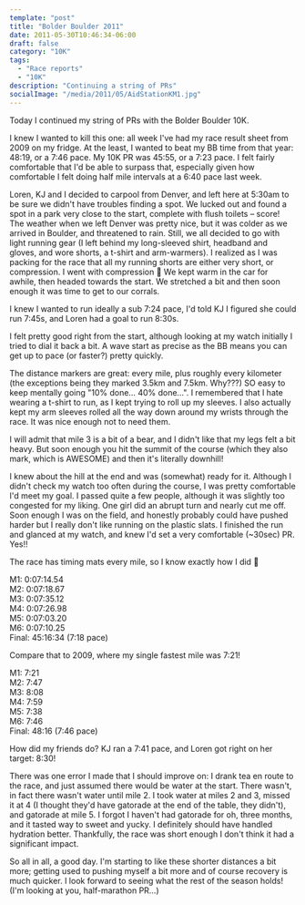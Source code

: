 ```yaml
---
template: "post"
title: "Bolder Boulder 2011"
date: 2011-05-30T10:46:34-06:00
draft: false
category: "10K"
tags:
  - "Race reports"
  - "10K"
description: "Continuing a string of PRs"
socialImage: "/media/2011/05/AidStationKM1.jpg"
---
```



Today I continued my string of PRs with the Bolder Boulder 10K. 

I knew I wanted to kill this one: all week I've had my race result sheet from 2009 on my fridge. At the least, I wanted to beat my BB time from that year: 48:19, or a 7:46 pace. My 10K PR was 45:55, or a 7:23 pace. I felt fairly comfortable that I'd be able to surpass that, especially given how comfortable I felt doing half mile intervals at a 6:40 pace last week. 

Loren, KJ and I decided to carpool from Denver, and left here at 5:30am to be sure we didn't have troubles finding a spot. We lucked out and found a spot in a park very close to the start, complete with flush toilets – score! The weather when we left Denver was pretty nice, but it was colder as we arrived in Boulder, and threatened to rain. Still, we all decided to go with light running gear (I left behind my long-sleeved shirt, headband and gloves, and wore shorts, a t-shirt and arm-warmers). I realized as I was packing for the race that all my running shorts are either very short, or compression. I went with compression 🙂 We kept warm in the car for awhile, then headed towards the start. We stretched a bit and then soon enough it was time to get to our corrals. 

I knew I wanted to run ideally a sub 7:24 pace, I'd told KJ I figured she could run 7:45s, and Loren had a goal to run 8:30s. 

I felt pretty good right from the start, although looking at my watch initially I tried to dial it back a bit. A wave start as precise as the BB means you can get up to pace (or faster?) pretty quickly. 

The distance markers are great: every mile, plus roughly every kilometer (the exceptions being they marked 3.5km and 7.5km. Why???) SO easy to keep mentally going "10% done&#8230; 40% done&#8230;". I remembered that I hate wearing a t-shirt to run, as I kept trying to roll up my sleeves. I also actually kept my arm sleeves rolled all the way down around my wrists through the race. It was nice enough not to need them. 

I will admit that mile 3 is a bit of a bear, and I didn't like that my legs felt a bit heavy. But soon enough you hit the summit of the course (which they also mark, which is AWESOME) and then it's literally downhill! 

I knew about the hill at the end and was (somewhat) ready for it. Although I didn't check my watch too often during the course, I was pretty comfortable I'd meet my goal. I passed quite a few people, although it was slightly too congested for my liking. One girl did an abrupt turn and nearly cut me off. Soon enough I was on the field, and honestly probably could have pushed harder but I really don't like running on the plastic slats. I finished the run and glanced at my watch, and knew I'd set a very comfortable (~30sec) PR. Yes!!

The race has timing mats every mile, so I know exactly how I did 🙂 

M1: 0:07:14.54  
M2: 0:07:18.67  
M3: 0:07:35.12  
M4: 0:07:26.98  
M5: 0:07:03.20  
M6: 0:07:10.25  
Final: 45:16:34 (7:18 pace)

Compare that to 2009, where my single fastest mile was 7:21!

M1: 7:21  
M2: 7:47  
M3: 8:08  
M4: 7:59  
M5: 7:38  
M6: 7:46  
Final: 48:16 (7:46 pace)

How did my friends do? KJ ran a 7:41 pace, and Loren got right on her target: 8:30!

There was one error I made that I should improve on: I drank tea en route to the race, and just assumed there would be water at the start. There wasn't, in fact there wasn't water until mile 2. I took water at miles 2 and 3, missed it at 4 (I thought they'd have gatorade at the end of the table, they didn't), and gatorade at mile 5. I forgot I haven't had gatorade for oh, three months, and it tasted way to sweet and yucky. I definitely should have handled hydration better. Thankfully, the race was short enough I don't think it had a significant impact. 

So all in all, a good day. I'm starting to like these shorter distances a bit more; getting used to pushing myself a bit more and of course recovery is much quicker. I look forward to seeing what the rest of the season holds! (I'm looking at you, half-marathon PR&#8230;)